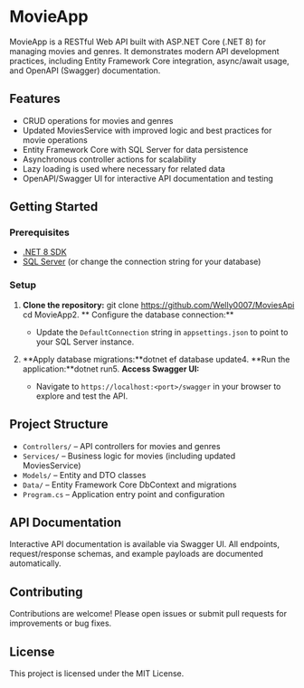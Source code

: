 ﻿# MovieApp

MovieApp is a RESTful Web API built with ASP.NET Core (.NET 8) for managing movies and genres. It demonstrates modern API development practices, including Entity Framework Core integration, async/await usage, and OpenAPI (Swagger) documentation.

## Features

- CRUD operations for movies and genres
- Updated MoviesService with improved logic and best practices for movie operations
- Entity Framework Core with SQL Server for data persistence
- Asynchronous controller actions for scalability
- Lazy loading is used where necessary for related data
- OpenAPI/Swagger UI for interactive API documentation and testing

## Getting Started

### Prerequisites

- [.NET 8 SDK](https://dotnet.microsoft.com/download)
- [SQL Server](https://www.microsoft.com/en-us/sql-server/sql-server-downloads) (or change the connection string for your database)

### Setup

1. **Clone the repository:** git clone <https://github.com/Welly0007/MoviesApi>
cd MovieApp2. ** Configure the database connection:**
   - Update the `DefaultConnection` string in `appsettings.json` to point to your SQL Server instance.

3. **Apply database migrations:**dotnet ef database update4. **Run the application:**dotnet run5. **Access Swagger UI:**
   - Navigate to `https://localhost:<port>/swagger` in your browser to explore and test the API.

## Project Structure

- `Controllers/` – API controllers for movies and genres
- `Services/` – Business logic for movies (including updated MoviesService)
- `Models/` – Entity and DTO classes
- `Data/` – Entity Framework Core DbContext and migrations
- `Program.cs` – Application entry point and configuration

## API Documentation

Interactive API documentation is available via Swagger UI. All endpoints, request/response schemas, and example payloads are documented automatically.

## Contributing																					

Contributions are welcome! Please open issues or submit pull requests for improvements or bug fixes.

## License

This project is licensed under the MIT License.
